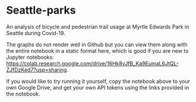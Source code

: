 # Seattle-parks
An analysis of bicycle and pedestrian trail usage at Myrtle Edwards Park in Seattle during Covid-19.

The graphs do not render well in Github but you can view them along with the entire notebook in a static format here, which is good if you are new to Jupyter notebooks: https://colab.research.google.com/drive/16Hk8vJfB_Ka9EumaL6JtQL-ZJfDzKed7?usp=sharing. 

If you would like to try running it yourself, copy the notebook above to your own Google Drive, and get your own API tokens using the links provided in the notebook. 
